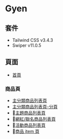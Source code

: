 # Gyen

## 套件

- Tailwind CSS v3.4.3
- Swiper v11.0.5

## 頁面

- [首頁](https://one-liang.github.io/gyen/dist/)

### 商品頁

- [主分類商品列表頁](https://one-liang.github.io/gyen/dist/category)
- [主分類商品列表頁-分頁](https://one-liang.github.io/gyen/dist/category-pagination)
- 🚧[主題商品列表頁](https://one-liang.github.io/gyen/dist/theme)
- 🚧[網紅/聯名商品列表頁](https://one-liang.github.io/gyen/dist/co-branded)
- 🚧[活動商品列表頁](https://one-liang.github.io/gyen/dist/activity)
- 🚧[商品 item 頁](https://one-liang.github.io/gyen/dist/products)
